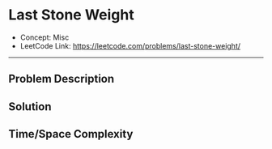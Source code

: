# Last Stone Weight

- Concept: Misc
- LeetCode Link: https://leetcode.com/problems/last-stone-weight/

---

## Problem Description

## Solution

## Time/Space Complexity

